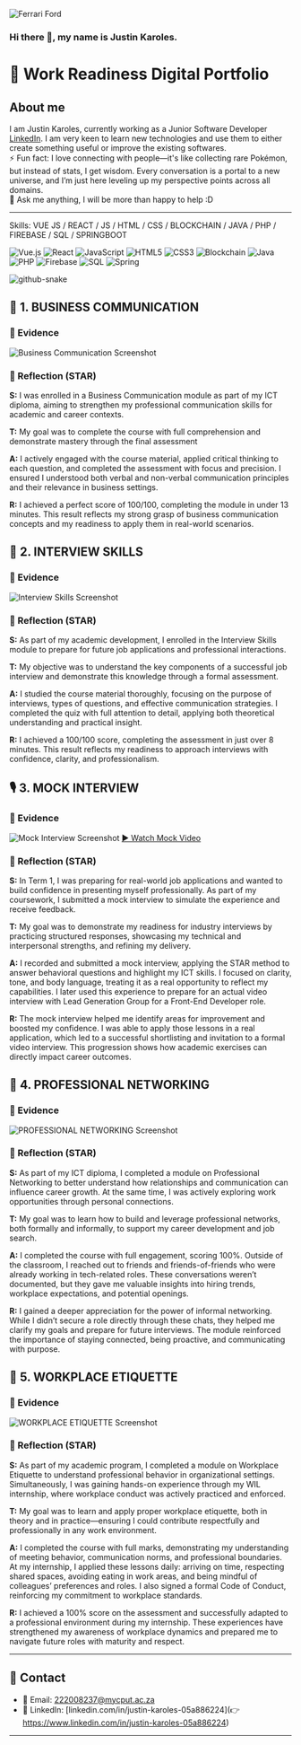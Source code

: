 ![Ferrari Ford](https://raw.githubusercontent.com/JA-Karoles222008237/Digital-Portfolio-PRP3/main/doc/Ferrari%20Ford.jpg)



### Hi there 👋, my name is Justin Karoles.
# 💼 Work Readiness Digital Portfolio
<h2>About me</h2>

I am Justin Karoles, currently working as a Junior Software Developer [LinkedIn](https://www.linkedin.com/in/justin-karoles-05a886224). I am very keen to learn new technologies and use them to either create something useful or improve the existing softwares.   
⚡ Fun fact:  I love connecting with people—it's like collecting rare Pokémon, but instead of stats, I get wisdom. Every conversation is a portal to a new universe, and I’m just here leveling up my perspective points across all domains.  
💬 Ask me anything, I will be more than happy to help :D

<!--
**JA-Karoles222008237/JA-Karoles222008237** is a ✨ _special_ ✨ repository because its `README.md` (this file) appears on your GitHub profile.
-->

---
Skills: VUE JS / REACT / JS / HTML / CSS / BLOCKCHAIN / JAVA / PHP / FIREBASE / SQL / SPRINGBOOT

![Vue.js](https://img.shields.io/badge/vue.js-%2335495e.svg?style=for-the-badge&logo=vue.js&logoColor=%234FC08D)
![React](https://img.shields.io/badge/react-%2320232a.svg?style=for-the-badge&logo=react&logoColor=%2361DAFB)
![JavaScript](https://img.shields.io/badge/javascript-%23323330.svg?style=for-the-badge&logo=javascript&logoColor=%23F7DF1E)
![HTML5](https://img.shields.io/badge/html5-%23E34F26.svg?style=for-the-badge&logo=html5&logoColor=white)
![CSS3](https://img.shields.io/badge/css3-%231572B6.svg?style=for-the-badge&logo=css3&logoColor=white)
![Blockchain](https://img.shields.io/badge/Blockchain-121212?style=for-the-badge&logo=bitcoin&logoColor=orange)
![Java](https://img.shields.io/badge/java-%23ED8B00.svg?style=for-the-badge&logo=openjdk&logoColor=white)
![PHP](https://img.shields.io/badge/php-%23777BB4.svg?style=for-the-badge&logo=php&logoColor=white)
![Firebase](https://img.shields.io/badge/Firebase-039BE5?style=for-the-badge&logo=Firebase&logoColor=white)
![SQL](https://img.shields.io/badge/SQL-%2307405e.svg?style=for-the-badge&logo=sqlite&logoColor=white)
![Spring](https://img.shields.io/badge/spring-%236DB33F.svg?style=for-the-badge&logo=spring&logoColor=white)

  <picture>
  <source media="(prefers-color-scheme: dark)" srcset="https://raw.githubusercontent.com/tobiasmeyhoefer/tobiasmeyhoefer/output/github-snake-dark.svg" />
  <source media="(prefers-color-scheme: light)" srcset="https://raw.githubusercontent.com/tobiasmeyhoefer/tobiasmeyhoefer/output/github-snake.svg" />
  <img alt="github-snake" src="https://raw.githubusercontent.com/tobiasmeyhoefer/tobiasmeyhoefer/output/github-snake.svg" />
</picture>

## 📢 1. BUSINESS COMMUNICATION

### 🧾 Evidence
![Business Communication Screenshot](/doc/BusinessCommunication.png)

### 💭 Reflection (STAR)
**S:** I was enrolled in a Business Communication module as part of my ICT diploma, aiming to strengthen my professional communication skills for academic and career contexts.

**T:** My goal was to complete the course with full comprehension and demonstrate mastery through the final assessment

**A:** I actively engaged with the course material, applied critical thinking to each question, and completed the assessment with focus and precision. I ensured I understood both verbal and non-verbal communication principles and their relevance in business settings.

**R:** I achieved a perfect score of 100/100, completing the module in under 13 minutes. This result reflects my strong grasp of business communication concepts and my readiness to apply them in real-world scenarios.

## 💬 2. INTERVIEW SKILLS

### 🧾 Evidence
![Interview Skills Screenshot](/doc/InterviewSkills.png)

### 💭 Reflection (STAR)
**S:**  As part of my academic development, I enrolled in the Interview Skills module to prepare for future job applications and professional interactions. 

**T:**  My objective was to understand the key components of a successful job interview and demonstrate this knowledge through a formal assessment.  

**A:** I studied the course material thoroughly, focusing on the purpose of interviews, types of questions, and effective communication strategies. I completed the quiz with full attention to detail, applying both theoretical understanding and practical insight.   

**R:** I achieved a 100/100 score, completing the assessment in just over 8 minutes. This result reflects my readiness to approach interviews with confidence, clarity, and professionalism.

## 🎙️ 3. MOCK INTERVIEW

### 🧾 Evidence
![Mock Interview Screenshot](/doc/BusinessC2.png)
[▶️ Watch Mock Video](https://github.com/JA-Karoles222008237/Digital-Portfolio-PRP3/raw/main/doc/Mock%20video%20222008237.mp4)

### 💭 Reflection (STAR)
**S:** In Term 1, I was preparing for real-world job applications and wanted to build confidence in presenting myself professionally. As part of my coursework, I submitted a mock interview to simulate the experience and receive feedback. 

**T:** My goal was to demonstrate my readiness for industry interviews by practicing structured responses, showcasing my technical and interpersonal strengths, and refining my delivery.

**A:** I recorded and submitted a mock interview, applying the STAR method to answer behavioral questions and highlight my ICT skills. I focused on clarity, tone, and body language, treating it as a real opportunity to reflect my capabilities. I later used this experience to prepare for an actual video interview with Lead Generation Group for a Front-End Developer role.   

**R:** The mock interview helped me identify areas for improvement and boosted my confidence. I was able to apply those lessons in a real application, which led to a successful shortlisting and invitation to a formal video interview. This progression shows how academic exercises can directly impact career outcomes.

## 🤝 4. PROFESSIONAL NETWORKING

### 🧾 Evidence
![PROFESSIONAL NETWORKING Screenshot](/doc/ProfessionalNetworking.png)

### 💭 Reflection (STAR)
**S:**  As part of my ICT diploma, I completed a module on Professional Networking to better understand how relationships and communication can influence career growth. At the same time, I was actively exploring work opportunities through personal connections.  

**T:** My goal was to learn how to build and leverage professional networks, both formally and informally, to support my career development and job search.

**A:**  I completed the course with full engagement, scoring 100%. Outside of the classroom, I reached out to friends and friends-of-friends who were already working in tech-related roles. These conversations weren’t documented, but they gave me valuable insights into hiring trends, workplace expectations, and potential openings.  

**R:** I gained a deeper appreciation for the power of informal networking. While I didn’t secure a role directly through these chats, they helped me clarify my goals and prepare for future interviews. The module reinforced the importance of staying connected, being proactive, and communicating with purpose.

## 🏢 5. WORKPLACE ETIQUETTE

### 🧾 Evidence
![WORKPLACE ETIQUETTE Screenshot](/doc/Workplace.png)

### 💭 Reflection (STAR)
**S:** As part of my academic program, I completed a module on Workplace Etiquette to understand professional behavior in organizational settings. Simultaneously, I was gaining hands-on experience through my WIL internship, where workplace conduct was actively practiced and enforced.  

**T:** My goal was to learn and apply proper workplace etiquette, both in theory and in practice—ensuring I could contribute respectfully and professionally in any work environment.  

**A:** I completed the course with full marks, demonstrating my understanding of meeting behavior, communication norms, and professional boundaries. At my internship, I applied these lessons daily: arriving on time, respecting shared spaces, avoiding eating in work areas, and being mindful of colleagues’ preferences and roles. I also signed a formal Code of Conduct, reinforcing my commitment to workplace standards.   

**R:** I achieved a 100% score on the assessment and successfully adapted to a professional environment during my internship. These experiences have strengthened my awareness of workplace dynamics and prepared me to navigate future roles with maturity and respect.

---

## 📢 Contact

- 📧 Email: 222008237@mycput.ac.za 
- 💼 LinkedIn: [linkedin.com/in/justin-karoles-05a886224](👉 https://www.linkedin.com/in/justin-karoles-05a886224) 

---

